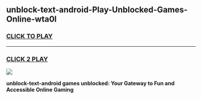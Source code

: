 
## unblock-text-android-Play-Unblocked-Games-Online-wta0l
<h3>
<a href="https://premium76.site?title=unblock-text-android&ref=25A">CLICK TO PLAY</a></h3>
<hr>

<h3>
<a href="https://premium76.site?title=unblock-text-android&ref=25A">CLICK 2 PLAY</a>
  
</h3>

<a href="https://premium76.site?title=unblock-text-android&ref=25A"><img src="https://clearcache.store/games.png"></a>


**unblock-text-android games unblocked: Your Gateway to Fun and Accessible Online Gaming**
